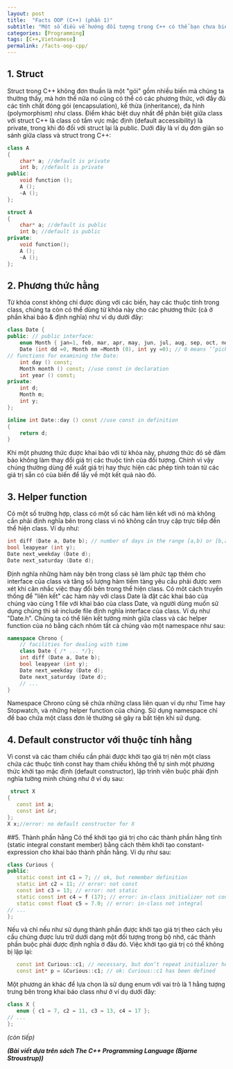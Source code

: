 ```yaml
---
layout: post
title:  "Facts OOP (C++) (phần 1)"
subtitle: "Một số điều về hướng đối tượng trong C++ có thể bạn chưa biết"
categories: [Programming]
tags: [C++,Vietnamese]
permalink: /facts-oop-cpp/
---
```


## 1. Struct

Struct trong C++ không đơn thuần là một "gói" gồm nhiều biến mà chúng ta thường thấy, mà hơn thế nữa nó cũng có thể có các phương thức, với đầy đủ các tính chất đóng gói (encapsulation), kế thừa (inheritance), đa hình (polymorphism) như class. Điểm khác biệt duy nhất để phân biệt giữa class với struct C++ là class có tầm vực mặc định (default accessibility) là private, trong khi đó đối với struct lại là public. Dưới đây là ví dụ đơn giản so sánh giữa class và struct trong C++:
```C++
class A
{
    char* a; //default is private
    int b; //default is private
public:
    void function ();
    A ();
    ~A ();
};

struct A
{
    char* a; //default is public
    int b; //default is public
private:
    void function();
    A ();
    ~A ();
};
```
## 2. Phương thức hằng

Từ khóa const không chỉ được dùng với các biến, hay các thuộc tính trong class, chúng ta còn có thể dùng từ khóa này cho các phương thức (cả ở phần khai báo & định nghĩa) như ví dụ dưới đây:

```C++
class Date {
public: // public interface:
    enum Month { jan=1, feb, mar, apr, may, jun, jul, aug, sep, oct, nov, dec };
    Date (int dd =0, Month mm =Month (0), int yy =0); // 0 means ‘‘pick a default’’
// functions for examining the Date:
    int day () const;
    Month month () const; //use const in declaration
    int year () const;
private:
    int d;
    Month m;
    int y;
};

inline int Date::day () const //use const in definition
{
    return d;
}
```

Khi một phương thức được khai báo với từ khóa này, phương thức đó sẽ đảm bảo không làm thay đổi giá trị các thuộc tính của đối tượng. Chính vì vậy chúng thường dùng để xuất giá trị hay thực hiện các phép tính toán từ các giá trị sẵn có của biến để lấy về một kết quả nào đó.

## 3. Helper function
Có một số trường hợp, class có một số các hàm liên kết với nó mà không cần phải định nghĩa bên trong class vì nó không cần truy cập trực tiếp đến thể hiện class. Ví dụ như:
```C++
int diff (Date a, Date b); // number of days in the range [a,b) or [b,a)
bool leapyear (int y);
Date next_weekday (Date d);
Date next_saturday (Date d);
```
Định nghĩa những hàm này bên trong class sẽ làm phức tạp thêm cho interface của class và tăng số lượng hàm tiềm tàng yêu cầu phải được xem xét khi cân nhắc việc thay đổi bên trong thể hiện class.
Có môt cách truyền thống để "liên kết" các hàm này với class Date là đặt các khai báo của chúng vào cùng 1 file với khai báo của class Date, và người dùng muốn sử dụng chúng thì sẽ include file định nghĩa interface của class. Ví dụ như "Date.h".
Chúng ta có thể liên kết tường minh giữa class và các helper function của nó bằng cách nhóm tất cả chúng vào một namespace như sau:
```C++
namespace Chrono { 
    // facilities for dealing with time
    class Date { /* ... */};
    int diff (Date a, Date b);
    bool leapyear (int y);
    Date next_weekday (Date d);
    Date next_saturday (Date d);
    // ...
}
```
Namespace Chrono cũng sẽ chứa những class liên quan ví dụ như Time hay Stopwatch, và những helper function của chúng. Sử dụng namespace chỉ để bao chứa một class đơn lẻ thường sẽ gây ra bất tiện khi sử dụng.
## 4. Default constructor với thuộc tính hằng
Vì const và các tham chiếu cần phải được khởi tạo giá trị nên một class chứa các thuộc tính const hay tham chiếu không thể tự sinh một phương thức khởi tạo mặc định (default constructor), lập trình viên buộc phải định nghĩa tường minh chúng như ở ví dụ sau:
```C++
 struct X 
{
   const int a;
   const int &r;
};
X x;//error: no default constructor for X
```
##5. Thành phần hằng
Có thể khởi tạo giá trị cho các thành phần hằng tĩnh (static integral constant member) bằng cách thêm khởi tạo constant-expression cho khai báo thành phần hằng. Ví dụ như sau:
```C++
class Curious {
public:
   static const int c1 = 7; // ok, but remember definition
   static int c2 = 11; // error: not const
   const int c3 = 13; // error: not static
   static const int c4 = f (17); // error: in-class initializer not constant
   static const float c5 = 7.0; // error: in-class not integral
// ...
};
```
Nếu và chỉ nếu như sử dụng thành phần được khởi tạo giá trị theo cách yêu cầu chúng được lưu trữ dưới dạng một đối tượng trong bộ nhớ, các thành phần buộc phải được định nghĩa ở đâu đó. Việc khởi tạo giá trị có thể không bị lặp lại:
```C++
   const int Curious::c1; // necessary, but don’t repeat initializer here
   const int* p = &Curious::c1; // ok: Curious::c1 has been defined
```
Một phương án khác để lựa chọn là sử dụng enum với vai trò là 1 hằng tượng trưng bên trong khai báo class như ở ví dụ dưới đây:
```C++
class X {
   enum { c1 = 7, c2 = 11, c3 = 13, c4 = 17 };
// ...
};
```

*(còn tiếp)*

***(Bài viết dựa trên sách The C++ Programming Language (Bjarne Stroustrup))***




